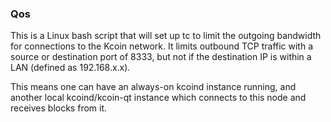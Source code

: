 ### Qos ###

This is a Linux bash script that will set up tc to limit the outgoing bandwidth for connections to the Kcoin network. It limits outbound TCP traffic with a source or destination port of 8333, but not if the destination IP is within a LAN (defined as 192.168.x.x).

This means one can have an always-on kcoind instance running, and another local kcoind/kcoin-qt instance which connects to this node and receives blocks from it.
